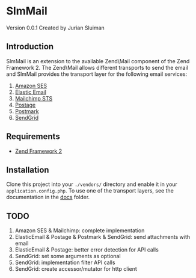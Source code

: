 SlmMail
===
Version 0.0.1 Created by Jurian Sluiman

Introduction
---
SlmMail is an extension to the available Zend\Mail component of the Zend Framework 2. The Zend\Mail allows different transports to send the email and SlmMail provides the transport layer for the following email services:

 1. [Amazon SES](https://github.com/juriansluiman/SlmMail/blob/master/docs/AmazonSes.md)
 2. [Elastic Email](https://github.com/juriansluiman/SlmMail/blob/master/docs/ElasticEmail.md)
 3. [Mailchimp STS](https://github.com/juriansluiman/SlmMail/blob/master/docs/Mailchimp.md)
 4. [Postage](https://github.com/juriansluiman/SlmMail/blob/master/docs/Postage.md)
 5. [Postmark](https://github.com/juriansluiman/SlmMail/blob/master/docs/Postmark.md)
 6. [SendGrid](https://github.com/juriansluiman/SlmMail/blob/master/docs/SendGrid.md)

Requirements
---
* [Zend Framework 2](https://github.com/zendframework/zf2)

Installation
---
Clone this project into your `./vendors/` directory and enable it in your `application.config.php`. To use one of the transport layers, see the documentation in the [docs](https://github.com/juriansluiman/SlmMail/tree/master/docs) folder.

TODO
---
 1. Amazon SES & Mailchimp: complete implementation
 2. ElasticEmail & Postage & Postmark & SendGrid: send attachments with email
 3. ElasticEmail & Postage: better error detection for API calls
 4. SendGrid: set some arguments as optional
 5. SendGrid: implementation filter API calls
 6. SendGrid: create accessor/mutator for http client